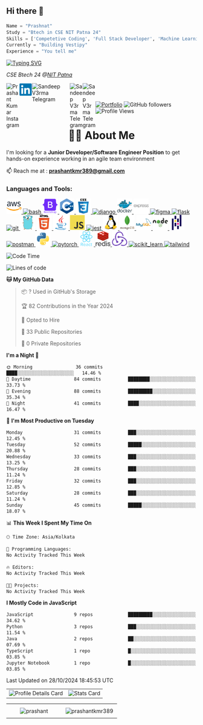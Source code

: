 ## Hi there 👋

<!--
**Prashantkmr389/prashantkmr389** is a ✨ _special_ ✨ repository because its `README.md` (this file) appears on your GitHub profile.

Here are some ideas to get you started:

- 🔭 I’m currently working on ...
- 🌱 I’m currently learning ...
- 👯 I’m looking to collaborate on ...
- 🤔 I’m looking for help with ...
- 💬 Ask me about ...
- 📫 How to reach me: ...
- 😄 Pronouns: ...
- ⚡ Fun fact: ...
-->
```python
Name = "Prashnat"
Study = "Btech in CSE NIT Patna 24"
Skills = ['Competetive Coding', 'Full Stack Developer', 'Machine Learning','Finance and Derivatives']
Currently = "Building Vestipy"
Experience = "You tell me"
```


[![Typing SVG](https://readme-typing-svg.herokuapp.com/?font=Ubuntu&color=%2336BCF7&vCenter=true&height=35&lines=%20Junior%20Developer;%20Finance%20Geek;%20Building%20Vestipy;%20Engineer%20by%20Heart;%20Full-Stack%20Web%20Developer;%20Competetive%20Coder)](https://git.io/typing-svg)

<p><em>CSE Btech 24 @<a href="https://nitp.ac.in/">NIT Patna
</em></p>


<p>
  <a href="https://instagram.com/prashant_raj.put">
    <img align="left" alt="Prashant Kumar Instagram" width="34px" src="https://raw.githubusercontent.com/gauravghongde/social-icons/master/SVG/Color/Instagram.svg" />
  </a>
  

  <a href="https://www.linkedin.com/in/prashantkmr389/">
    <img align="left" alt="Prashant Kumar LinkedIn" width="34px" src="https://raw.githubusercontent.com/devicons/devicon/master/icons/linkedin/linkedin-original.svg" />
  </a>
  
   <a href="https://codeforces.com/profile/prashantkmr389">
    <img align="left" alt="Sandeep V3rma Telegram" width="100px" src="https://codeforces.org/s/98675/images/codeforces-sponsored-by-ton.png" />
  </a>
  
  <a href="https://leetcode.com/prashantkmr389">
    <img align="left" alt="Sandeep V3rma Telegram" width="34px" src="https://assets.leetcode.com/static_assets/public/images/LeetCode_logo_rvs.png" />
  </a>

   <a href="https://t.me/prashantkmr">
    <img align="left" alt="Sandeep V3rma Telegram" width="34px" src="https://raw.githubusercontent.com/gauravghongde/social-icons/master/SVG/Color/Telegram.svg" />
  </a>
  

  
</p>
</br>
</br>

[![Portfolio](https://img.shields.io/badge/-Prashant-red/?label=Portfolio)](https://prashantkmr389-portfolio.vercel.app/)
![GitHub followers](https://img.shields.io/github/followers/prashantkmr389?label=Follow&style=social)
![Profile Views](https://komarev.com/ghpvc/?username=prashantkmr389&color=brightgreen&base=1600)

<h1 align="center"> 🧑‍💻 About Me</h1>
 
 I'm looking for a **Junior Developer/Software Engineer Position** to get hands-on experience working in an agile team environment

📫 Reach me at : **prashantkmr389@gmail.com**

<h3 align="left">Languages and Tools:</h3>
<p align="left"> <a href="https://aws.amazon.com" target="_blank" rel="noreferrer"> <img src="https://raw.githubusercontent.com/devicons/devicon/master/icons/amazonwebservices/amazonwebservices-original-wordmark.svg" alt="aws" width="40" height="40"/> </a> <a href="https://www.gnu.org/software/bash/" target="_blank" rel="noreferrer"> <img src="https://www.vectorlogo.zone/logos/gnu_bash/gnu_bash-icon.svg" alt="bash" width="40" height="40"/> </a> <a href="https://getbootstrap.com" target="_blank" rel="noreferrer"> <img src="https://raw.githubusercontent.com/devicons/devicon/master/icons/bootstrap/bootstrap-plain-wordmark.svg" alt="bootstrap" width="40" height="40"/> </a> <a href="https://www.w3schools.com/cpp/" target="_blank" rel="noreferrer"> <img src="https://raw.githubusercontent.com/devicons/devicon/master/icons/cplusplus/cplusplus-original.svg" alt="cplusplus" width="40" height="40"/> </a> <a href="https://www.w3schools.com/css/" target="_blank" rel="noreferrer"> <img src="https://raw.githubusercontent.com/devicons/devicon/master/icons/css3/css3-original-wordmark.svg" alt="css3" width="40" height="40"/> </a> <a href="https://www.djangoproject.com/" target="_blank" rel="noreferrer"> <img src="https://cdn.worldvectorlogo.com/logos/django.svg" alt="django" width="40" height="40"/> </a> <a href="https://www.docker.com/" target="_blank" rel="noreferrer"> <img src="https://raw.githubusercontent.com/devicons/devicon/master/icons/docker/docker-original-wordmark.svg" alt="docker" width="40" height="40"/> </a> <a href="https://expressjs.com" target="_blank" rel="noreferrer"> <img src="https://raw.githubusercontent.com/devicons/devicon/master/icons/express/express-original-wordmark.svg" alt="express" width="40" height="40"/> </a> <a href="https://www.figma.com/" target="_blank" rel="noreferrer"> <img src="https://www.vectorlogo.zone/logos/figma/figma-icon.svg" alt="figma" width="40" height="40"/> </a> <a href="https://flask.palletsprojects.com/" target="_blank" rel="noreferrer"> <img src="https://www.vectorlogo.zone/logos/pocoo_flask/pocoo_flask-icon.svg" alt="flask" width="40" height="40"/> </a> <a href="https://git-scm.com/" target="_blank" rel="noreferrer"> <img src="https://www.vectorlogo.zone/logos/git-scm/git-scm-icon.svg" alt="git" width="40" height="40"/> </a> <a href="https://golang.org" target="_blank" rel="noreferrer"> <img src="https://raw.githubusercontent.com/devicons/devicon/master/icons/go/go-original.svg" alt="go" width="40" height="40"/> </a> <a href="https://www.w3.org/html/" target="_blank" rel="noreferrer"> <img src="https://raw.githubusercontent.com/devicons/devicon/master/icons/html5/html5-original-wordmark.svg" alt="html5" width="40" height="40"/> </a> <a href="https://www.java.com" target="_blank" rel="noreferrer"> <img src="https://raw.githubusercontent.com/devicons/devicon/master/icons/java/java-original.svg" alt="java" width="40" height="40"/> </a> <a href="https://developer.mozilla.org/en-US/docs/Web/JavaScript" target="_blank" rel="noreferrer"> <img src="https://raw.githubusercontent.com/devicons/devicon/master/icons/javascript/javascript-original.svg" alt="javascript" width="40" height="40"/> </a> <a href="https://jestjs.io" target="_blank" rel="noreferrer"> <img src="https://www.vectorlogo.zone/logos/jestjsio/jestjsio-icon.svg" alt="jest" width="40" height="40"/> </a> <a href="https://www.linux.org/" target="_blank" rel="noreferrer"> <img src="https://raw.githubusercontent.com/devicons/devicon/master/icons/linux/linux-original.svg" alt="linux" width="40" height="40"/> </a> <a href="https://www.mongodb.com/" target="_blank" rel="noreferrer"> <img src="https://raw.githubusercontent.com/devicons/devicon/master/icons/mongodb/mongodb-original-wordmark.svg" alt="mongodb" width="40" height="40"/> </a> <a href="https://www.mysql.com/" target="_blank" rel="noreferrer"> <img src="https://raw.githubusercontent.com/devicons/devicon/master/icons/mysql/mysql-original-wordmark.svg" alt="mysql" width="40" height="40"/> </a> <a href="https://nodejs.org" target="_blank" rel="noreferrer"> <img src="https://raw.githubusercontent.com/devicons/devicon/master/icons/nodejs/nodejs-original-wordmark.svg" alt="nodejs" width="40" height="40"/> </a> <a href="https://pandas.pydata.org/" target="_blank" rel="noreferrer"> <img src="https://raw.githubusercontent.com/devicons/devicon/2ae2a900d2f041da66e950e4d48052658d850630/icons/pandas/pandas-original.svg" alt="pandas" width="40" height="40"/> </a> <a href="https://postman.com" target="_blank" rel="noreferrer"> <img src="https://www.vectorlogo.zone/logos/getpostman/getpostman-icon.svg" alt="postman" width="40" height="40"/> </a> <a href="https://www.python.org" target="_blank" rel="noreferrer"> <img src="https://raw.githubusercontent.com/devicons/devicon/master/icons/python/python-original.svg" alt="python" width="40" height="40"/> </a> <a href="https://pytorch.org/" target="_blank" rel="noreferrer"> <img src="https://www.vectorlogo.zone/logos/pytorch/pytorch-icon.svg" alt="pytorch" width="40" height="40"/> </a> <a href="https://reactjs.org/" target="_blank" rel="noreferrer"> <img src="https://raw.githubusercontent.com/devicons/devicon/master/icons/react/react-original-wordmark.svg" alt="react" width="40" height="40"/> </a> <a href="https://redis.io" target="_blank" rel="noreferrer"> <img src="https://raw.githubusercontent.com/devicons/devicon/master/icons/redis/redis-original-wordmark.svg" alt="redis" width="40" height="40"/> </a> <a href="https://redux.js.org" target="_blank" rel="noreferrer"> <img src="https://raw.githubusercontent.com/devicons/devicon/master/icons/redux/redux-original.svg" alt="redux" width="40" height="40"/> </a> <a href="https://scikit-learn.org/" target="_blank" rel="noreferrer"> <img src="https://upload.wikimedia.org/wikipedia/commons/0/05/Scikit_learn_logo_small.svg" alt="scikit_learn" width="40" height="40"/> </a> <a href="https://tailwindcss.com/" target="_blank" rel="noreferrer"> <img src="https://www.vectorlogo.zone/logos/tailwindcss/tailwindcss-icon.svg" alt="tailwind" width="40" height="40"/> </a> </p>




<!--START_SECTION:waka-->
![Code Time](http://img.shields.io/badge/Code%20Time-184%20hrs%2041%20mins-blue)

![Lines of code](https://img.shields.io/badge/From%20Hello%20World%20I%27ve%20Written-1.1%20million%20lines%20of%20code-blue)

**🐱 My GitHub Data** 

> 📦 ? Used in GitHub's Storage 
 > 
> 🏆 82 Contributions in the Year 2024
 > 
> 💼 Opted to Hire
 > 
> 📜 33 Public Repositories 
 > 
> 🔑 0 Private Repositories 
 > 
**I'm a Night 🦉** 

```text
🌞 Morning                36 commits          ████░░░░░░░░░░░░░░░░░░░░░   14.46 % 
🌆 Daytime                84 commits          ████████░░░░░░░░░░░░░░░░░   33.73 % 
🌃 Evening                88 commits          █████████░░░░░░░░░░░░░░░░   35.34 % 
🌙 Night                  41 commits          ████░░░░░░░░░░░░░░░░░░░░░   16.47 % 
```
📅 **I'm Most Productive on Tuesday** 

```text
Monday                   31 commits          ███░░░░░░░░░░░░░░░░░░░░░░   12.45 % 
Tuesday                  52 commits          █████░░░░░░░░░░░░░░░░░░░░   20.88 % 
Wednesday                33 commits          ███░░░░░░░░░░░░░░░░░░░░░░   13.25 % 
Thursday                 28 commits          ███░░░░░░░░░░░░░░░░░░░░░░   11.24 % 
Friday                   32 commits          ███░░░░░░░░░░░░░░░░░░░░░░   12.85 % 
Saturday                 28 commits          ███░░░░░░░░░░░░░░░░░░░░░░   11.24 % 
Sunday                   45 commits          █████░░░░░░░░░░░░░░░░░░░░   18.07 % 
```


📊 **This Week I Spent My Time On** 

```text
🕑︎ Time Zone: Asia/Kolkata

💬 Programming Languages: 
No Activity Tracked This Week

🔥 Editors: 
No Activity Tracked This Week

🐱‍💻 Projects: 
No Activity Tracked This Week
```

**I Mostly Code in JavaScript** 

```text
JavaScript               9 repos             █████████░░░░░░░░░░░░░░░░   34.62 % 
Python                   3 repos             ███░░░░░░░░░░░░░░░░░░░░░░   11.54 % 
Java                     2 repos             ██░░░░░░░░░░░░░░░░░░░░░░░   07.69 % 
TypeScript               1 repo              █░░░░░░░░░░░░░░░░░░░░░░░░   03.85 % 
Jupyter Notebook         1 repo              █░░░░░░░░░░░░░░░░░░░░░░░░   03.85 % 
```




 Last Updated on 28/10/2024 18:45:53 UTC
<!--END_SECTION:waka-->

<table>
  <tr>
    <td>
      <img src="http://github-profile-summary-cards.vercel.app/api/cards/profile-details?username=prashantkmr389&theme=aura_dark" alt="Profile Details Card"/>
    </td>
    <td>
      <img src="http://github-profile-summary-cards.vercel.app/api/cards/stats?username=prashantkmr389&theme=aura_dark" alt="Stats Card"/>
    </td>
  </tr>
</table>




<table style="width: 100%;">
  <tr>
    <td align="center" style="padding: 10px; width: 50%;">
      <img src="https://github-readme-streak-stats.herokuapp.com/?user=prashantkmr389&show_icons=true&count_private=true&theme=algolia&title_color=fefffd&text_color=fefffd&locale=en" alt="prashant" style="width: 100%; height: auto;" />
    </td>
    <td align="center" style="padding: 10px; width: 50%;">
      <img src="https://github-readme-stats.vercel.app/api/top-langs?username=prashantkmr389&exclude_repo=NNCars&show_icons=true&theme=algolia&title_color=fefffd&text_color=fefffd&locale=en&layout=compact" alt="prashantkmr389" style="width: 100%; height: auto;" />
    </td>
  </tr>
</table>

